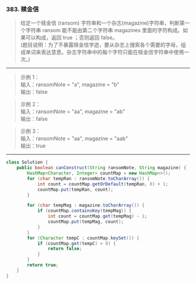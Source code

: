 ### 383. 赎金信
    
>给定一个赎金信 (ransom) 字符串和一个杂志(magazine)字符串，判断第一个字符串 ransom 能不能由第二个字符串 magazines 里面的字符构成。如果可以构成，返回 true ；否则返回 false。  
(题目说明：为了不暴露赎金信字迹，要从杂志上搜索各个需要的字母，组成单词来表达意思。杂志字符串中的每个字符只能在赎金信字符串中使用一次。)  
***
>示例 1：  
输入：ransomNote = "a", magazine = "b"  
输出：false  

>示例 2：  
输入：ransomNote = "aa", magazine = "ab"  
输出：false  

>示例 3：  
输入：ransomNote = "aa", magazine = "aab"  
输出：true  
*** 
```java
class Solution {
    public boolean canConstruct(String ransomNote, String magazine) {
        HashMap<Character, Integer> countMap = new HashMap<>();
        for (char tempRan : ransomNote.toCharArray()) {
            int count = countMap.getOrDefault(tempRan, 0) + 1;
            countMap.put(tempRan, count);
        }

        for (char tempMag : magazine.toCharArray()) {
            if (countMap.containsKey(tempMag)) {
                int count = countMap.get(tempMag) - 1;
                countMap.put(tempMag, count);
            }
        }
        for (Character tempC : countMap.keySet()) {
            if (countMap.get(tempC) > 0) {
                return false;
            }
        }
        return true;
    }
}
```
